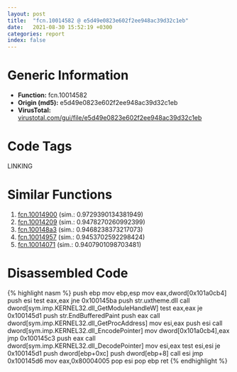 ```yaml
---
layout: post
title:  "fcn.10014582 @ e5d49e0823e602f2ee948ac39d32c1eb"
date:   2021-08-30 15:52:19 +0300
categories: report
index: false
---
```


# Generic Information
- **Function:** fcn.10014582
- **Origin (md5):** e5d49e0823e602f2ee948ac39d32c1eb
- **VirusTotal:** [virustotal.com/gui/file/e5d49e0823e602f2ee948ac39d32c1eb][virustotal_ref]

# Code Tags
<span class="tag" id="LINKING">LINKING</span>


# Similar Functions

1. [fcn.10014900][similar_1_ref] (sim.: 0.9729390134381949)
2. [fcn.10014209][similar_2_ref] (sim.: 0.9478270260992399)
3. [fcn.100148a3][similar_3_ref] (sim.: 0.9468238373217073)
4. [fcn.10014957][similar_4_ref] (sim.: 0.9453702592298424)
5. [fcn.10014071][similar_5_ref] (sim.: 0.9407901098703481)


# Disassembled Code

{% highlight nasm %}
push ebp
mov ebp,esp
mov eax,dword[0x101a0cb4]
push esi
test eax,eax
jne 0x100145ba
push str.uxtheme.dll
call dword[sym.imp.KERNEL32.dll_GetModuleHandleW]
test eax,eax
je 0x100145d1
push str.EndBufferedPaint
push eax
call dword[sym.imp.KERNEL32.dll_GetProcAddress]
mov esi,eax
push esi
call dword[sym.imp.KERNEL32.dll_EncodePointer]
mov dword[0x101a0cb4],eax
jmp 0x100145c3
push eax
call dword[sym.imp.KERNEL32.dll_DecodePointer]
mov esi,eax
test esi,esi
je 0x100145d1
push dword[ebp+0xc]
push dword[ebp+8]
call esi
jmp 0x100145d6
mov eax,0x80004005
pop esi
pop ebp
ret
{% endhighlight %}


[similar_1_ref]: /report/fcn.10014900@e5d49e0823e602f2ee948ac39d32c1eb
[similar_2_ref]: /report/fcn.10014209@e5d49e0823e602f2ee948ac39d32c1eb
[similar_3_ref]: /report/fcn.100148a3@e5d49e0823e602f2ee948ac39d32c1eb
[similar_4_ref]: /report/fcn.10014957@e5d49e0823e602f2ee948ac39d32c1eb
[similar_5_ref]: /report/fcn.10014071@e5d49e0823e602f2ee948ac39d32c1eb
[virustotal_ref]: https://www.virustotal.com/gui/file/e5d49e0823e602f2ee948ac39d32c1eb